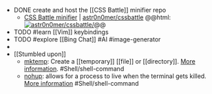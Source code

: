 - DONE create and host the [[CSS Battle]] minifier repo
	- [CSS Battle minifier](https://cssminifier.vercel.app/) | [astr0n0mer/cssbattle](https://github.com/astr0n0mer/cssbattle)
	  @@html: <a href="https://github.com/astr0n0mer/cssbattle/"><img src="https://github-readme-stats-astronomer.vercel.app/api/pin/?username=astr0n0mer&repo=cssbattle&theme=tokyonight" alt="astr0n0mer/cssbattle/"/></a>@@
- TODO #learn [[Vim]] keybindings
- TODO #explore [[Bing Chat]] #AI #image-generator
-
- [[Stumbled upon]]
	- [mktemp](https://command-not-found.com/mktemp): Create a [[temporary]] [[file]] or [[directory]]. [More information](https://man.openbsd.org/mktemp.1). #Shell/shell-command
	- [nohup](https://command-not-found.com/nohup): allows for a process to live when the terminal gets killed. [More information](https://www.gnu.org/software/coreutils/manual/html_node/nohup-invocation.html#nohup-invocation) #Shell/shell-command